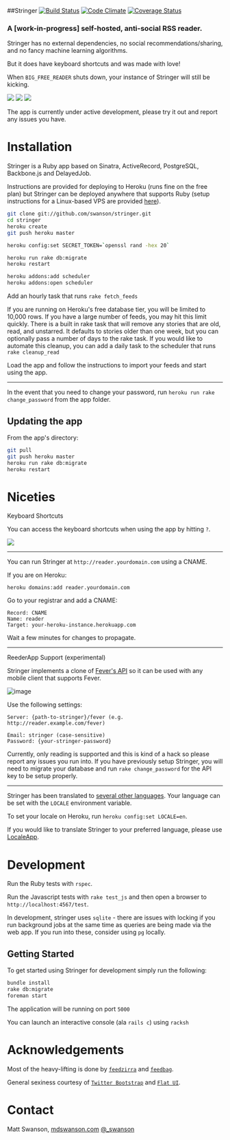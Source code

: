 ##Stringer
[![Build Status](https://travis-ci.org/swanson/stringer.png)](https://travis-ci.org/swanson/stringer)
[![Code Climate](https://codeclimate.com/github/swanson/stringer.png)](https://codeclimate.com/github/swanson/stringer)
[![Coverage Status](https://coveralls.io/repos/swanson/stringer/badge.png?branch=master)](https://coveralls.io/r/swanson/stringer)

### A [work-in-progress] self-hosted, anti-social RSS reader.

Stringer has no external dependencies, no social recommendations/sharing, and no fancy machine learning algorithms. 

But it does have keyboard shortcuts and was made with love!

When `BIG_FREE_READER` shuts down, your instance of Stringer will still be kicking.

![](screenshots/instructions.png)
![](screenshots/stories.png)
![](screenshots/feed.png)

The app is currently under active development, please try it out and report any issues you have.

# Installation

Stringer is a Ruby app based on Sinatra, ActiveRecord, PostgreSQL, Backbone.js and DelayedJob.

Instructions are provided for deploying to Heroku (runs fine on the free plan) but Stringer can be deployed anywhere that supports Ruby (setup instructions for a Linux-based VPS are provided [here](/VPS.md)).

```sh
git clone git://github.com/swanson/stringer.git
cd stringer
heroku create
git push heroku master

heroku config:set SECRET_TOKEN=`openssl rand -hex 20`

heroku run rake db:migrate
heroku restart

heroku addons:add scheduler
heroku addons:open scheduler
```

Add an hourly task that runs `rake fetch_feeds`

If you are running on Heroku's free database tier, you will be limited to 10,000 rows. If you have a large number of feeds, you may hit this limit quickly.
There is a built in rake task that will remove any stories that are old, read, and unstarred.
It defaults to stories older than one week, but you can optionally pass a number of days to the rake task.
If you would like to automate this cleanup, you can add a daily task to the scheduler that runs `rake cleanup_read`

Load the app and follow the instructions to import your feeds and start using the app.

---

In the event that you need to change your password, run `heroku run rake change_password`  from the app folder.

## Updating the app

From the app's directory:

```sh
git pull
git push heroku master
heroku run rake db:migrate
heroku restart
```

# Niceties

Keyboard Shortcuts

You can access the keyboard shortcuts when using the app by hitting `?`.

![](screenshots/keyboard_shortcuts.png)

---

You can run Stringer at `http://reader.yourdomain.com` using a CNAME.

If you are on Heroku:

`heroku domains:add reader.yourdomain.com`

Go to your registrar and add a CNAME:
```
Record: CNAME
Name: reader
Target: your-heroku-instance.herokuapp.com
```

Wait a few minutes for changes to propagate.

---

ReederApp Support (experimental)

Stringer implements a clone of [Fever's API](http://www.feedafever.com/api) so it can be used with any mobile client that supports Fever.

![image](https://f.cloud.github.com/assets/56947/546236/68456536-c288-11e2-834b-9043dc75a087.png)

Use the following settings:

```
Server: {path-to-stringer}/fever (e.g. http://reader.example.com/fever)

Email: stringer (case-sensitive)
Password: {your-stringer-password}
```

Currently, only reading is supported and this is kind of a hack so please report any issues you run into. If you have previously setup Stringer, you will need to migrate your database and run `rake change_password` for the API key to be setup properly.

---

Stringer has been translated to [several other languages](config/locales). Your language can be set with the `LOCALE` environment variable.

To set your locale on Heroku, run `heroku config:set LOCALE=en`.

If you would like to translate Stringer to your preferred language, please use [LocaleApp](http://www.localeapp.com/projects/4637).

# Development

Run the Ruby tests with `rspec`. 

Run the Javascript tests with `rake test_js` and then open a browser to `http://localhost:4567/test`.

In development, stringer uses `sqlite` - there are issues with locking if you run background jobs at the same time as queries are being made via the web app. If you run into these, consider using `pg` locally.

## Getting Started

To get started using Stringer for development simply run the following:

```sh
bundle install
rake db:migrate
foreman start
```

The application will be running on port `5000`

You can launch an interactive console (ala `rails c`) using `racksh`

# Acknowledgements
Most of the heavy-lifting is done by [`feedzirra`](https://github.com/pauldix/feedzirra) and [`feedbag`](https://github.com/dwillis/feedbag).

General sexiness courtesy of [`Twitter Bootstrap`](http://twitter.github.io/bootstrap/) and [`Flat UI`](http://designmodo.github.io/Flat-UI/).

# Contact
Matt Swanson, [mdswanson.com](http://mdswanson.com) [@_swanson](http://twitter.com/_swanson)

